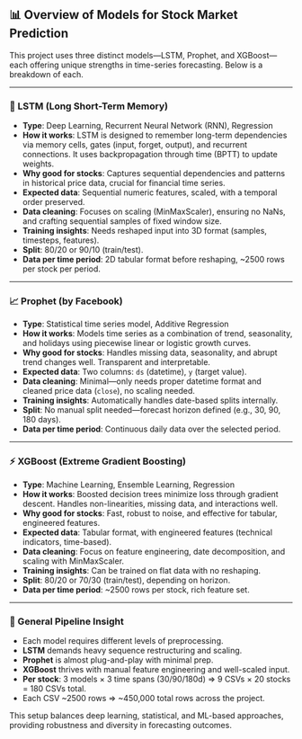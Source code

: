 ## 📊 Overview of Models for Stock Market Prediction

This project uses three distinct models—LSTM, Prophet, and XGBoost—each offering unique strengths in time-series forecasting. Below is a breakdown of each.

---

### 🔁 LSTM (Long Short-Term Memory)

- **Type**: Deep Learning, Recurrent Neural Network (RNN), Regression  
- **How it works**: LSTM is designed to remember long-term dependencies via memory cells, gates (input, forget, output), and recurrent connections. It uses backpropagation through time (BPTT) to update weights.  
- **Why good for stocks**: Captures sequential dependencies and patterns in historical price data, crucial for financial time series.  
- **Expected data**: Sequential numeric features, scaled, with a temporal order preserved.  
- **Data cleaning**: Focuses on scaling (MinMaxScaler), ensuring no NaNs, and crafting sequential samples of fixed window size.  
- **Training insights**: Needs reshaped input into 3D format (samples, timesteps, features).  
- **Split**: 80/20 or 90/10 (train/test).  
- **Data per time period**: 2D tabular format before reshaping, ~2500 rows per stock per period.

---

### 📈 Prophet (by Facebook)

- **Type**: Statistical time series model, Additive Regression  
- **How it works**: Models time series as a combination of trend, seasonality, and holidays using piecewise linear or logistic growth curves.  
- **Why good for stocks**: Handles missing data, seasonality, and abrupt trend changes well. Transparent and interpretable.  
- **Expected data**: Two columns: `ds` (datetime), `y` (target value).  
- **Data cleaning**: Minimal—only needs proper datetime format and cleaned price data (`close`), no scaling needed.  
- **Training insights**: Automatically handles date-based splits internally.  
- **Split**: No manual split needed—forecast horizon defined (e.g., 30, 90, 180 days).  
- **Data per time period**: Continuous daily data over the selected period.

---

### ⚡ XGBoost (Extreme Gradient Boosting)

- **Type**: Machine Learning, Ensemble Learning, Regression  
- **How it works**: Boosted decision trees minimize loss through gradient descent. Handles non-linearities, missing data, and interactions well.  
- **Why good for stocks**: Fast, robust to noise, and effective for tabular, engineered features.  
- **Expected data**: Tabular format, with engineered features (technical indicators, time-based).  
- **Data cleaning**: Focus on feature engineering, date decomposition, and scaling with MinMaxScaler.  
- **Training insights**: Can be trained on flat data with no reshaping.  
- **Split**: 80/20 or 70/30 (train/test), depending on horizon.  
- **Data per time period**: ~2500 rows per stock, rich feature set.

---

### 🧠 General Pipeline Insight

- Each model requires different levels of preprocessing.
- **LSTM** demands heavy sequence restructuring and scaling.
- **Prophet** is almost plug-and-play with minimal prep.
- **XGBoost** thrives with manual feature engineering and well-scaled input.
- **Per stock**: 3 models × 3 time spans (30/90/180d) ⇒ 9 CSVs × 20 stocks = 180 CSVs total.
- Each CSV ~2500 rows ⇒ ~450,000 total rows across the project.

This setup balances deep learning, statistical, and ML-based approaches, providing robustness and diversity in forecasting outcomes.
